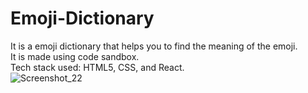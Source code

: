 # Emoji-Dictionary
It is a emoji dictionary that helps you to find the meaning of the emoji.<br>
It is made using code sandbox.<br>
Tech stack used: HTML5, CSS, and React. <br>
![Screenshot_22](https://user-images.githubusercontent.com/73245914/181898314-f0021b2f-02ae-4640-aa12-24b80c926942.jpg)
